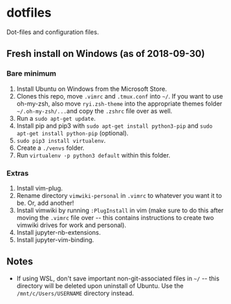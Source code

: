 # dotfiles
Dot-files and configuration files.

## Fresh install on Windows (as of 2018-09-30)

### Bare minimum
1. Install Ubuntu on Windows from the Microsoft Store.
2. Clones this repo, move `.vimrc` and `.tmux.conf` into `~/`. If you want to use oh-my-zsh, also move `ryi.zsh-theme` into the appropriate themes folder `~/.oh-my-zsh/...`and copy the `.zshrc` file over as well.
3. Run a `sudo apt-get update`.
4. Install pip and pip3 with `sudo apt-get install python3-pip` and `sudo apt-get install python-pip` (optional).
5. `sudo pip3 install virtualenv`.
6. Create a `./venvs` folder.
7. Run `virtualenv -p python3 default` within this folder.

### Extras
1. Install vim-plug.
2. Rename directory `vimwiki-personal` in `.vimrc` to whatever you want it to be. Or, add another!
3. Install vimwiki by running `:PlugInstall` in vim (make sure to do this after moving the `.vimrc` file over -- this contains instructions to create two vimwiki drives for work and personal).
4. Install jupyter-nb-extensions.
5. Install jupyter-vim-binding.

## Notes
* If using WSL, don't save important non-git-associated files in `~/` -- this directory will be deleted upon uninstall of Ubuntu. Use the `/mnt/c/Users/USERNAME` directory instead.


